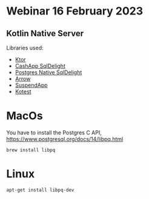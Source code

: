 # Webinar 16 February 2023

## Kotlin Native Server

Libraries used:
 - [Ktor](https://ktor.io)
 - [CashApp SqlDelight](https://github.com/cashapp/sqldelight)
 - [Postgres Native SqlDelight](https://github.com/hfhbd/postgres-native-sqldelight)
 - [Arrow](https://arrow-kt.io)
 - [SuspendApp](https://github.com/arrow-kt/suspendapp)
 - [Kotest](https://kotest.io)

# MacOs

You have to install the Postgres C API, https://www.postgresql.org/docs/14/libpq.html

```text
brew install libpq
```

# Linux

```text
apt-get install libpq-dev
```
